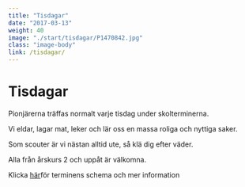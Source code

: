```yaml
---
title: "Tisdagar"
date: "2017-03-13"
weight: 40
image: "./start/tisdagar/P1470842.jpg"
class: "image-body"
link: /tisdagar/
---
```

# Tisdagar

Pionjärerna träffas normalt varje tisdag under skolterminerna.

Vi eldar, lagar mat, leker och lär oss en massa roliga och nyttiga saker.

Som scouter är vi nästan alltid ute, så klä dig efter väder.

Alla från årskurs 2 och uppåt är välkomna.

Klicka [här](/tisdagar)för terminens schema och mer information
